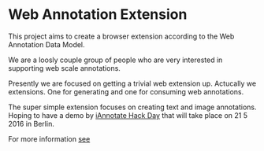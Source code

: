 # Web Annotation Extension

This project aims to create a browser extension according to the Web Annotation Data Model.

We are a loosly couple group of people who are very interested in supporting web scale annotations. 

Presently we are focused on getting a trivial web extension up. Actucally we extensions. One for generating and one for consuming web annotations.

The super simple extension focuses on creating text and image annotations. Hoping to have a demo by [iAnnotate Hack Day](http://iannotate.org) that will take place on  21 5 2016 in Berlin.

For more information [see](https://github.com/crazy-annotators/annotator-extension/wiki#crazy-annotators)
